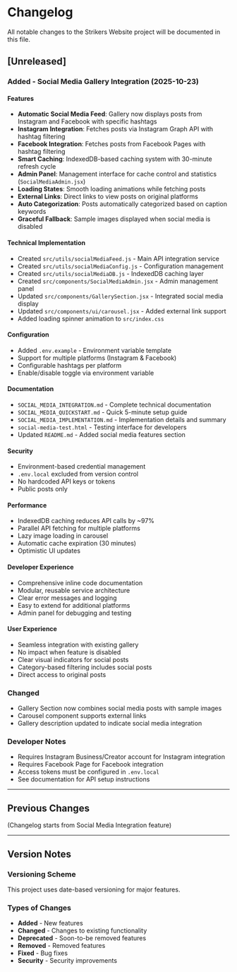 # Changelog

All notable changes to the Strikers Website project will be documented in this file.

## [Unreleased]

### Added - Social Media Gallery Integration (2025-10-23)

#### Features
- **Automatic Social Media Feed**: Gallery now displays posts from Instagram and Facebook with specific hashtags
- **Instagram Integration**: Fetches posts via Instagram Graph API with hashtag filtering
- **Facebook Integration**: Fetches posts from Facebook Pages with hashtag filtering
- **Smart Caching**: IndexedDB-based caching system with 30-minute refresh cycle
- **Admin Panel**: Management interface for cache control and statistics (`SocialMediaAdmin.jsx`)
- **Loading States**: Smooth loading animations while fetching posts
- **External Links**: Direct links to view posts on original platforms
- **Auto Categorization**: Posts automatically categorized based on caption keywords
- **Graceful Fallback**: Sample images displayed when social media is disabled

#### Technical Implementation
- Created `src/utils/socialMediaFeed.js` - Main API integration service
- Created `src/utils/socialMediaConfig.js` - Configuration management
- Created `src/utils/socialMediaDB.js` - IndexedDB caching layer
- Created `src/components/SocialMediaAdmin.jsx` - Admin management panel
- Updated `src/components/GallerySection.jsx` - Integrated social media display
- Updated `src/components/ui/carousel.jsx` - Added external link support
- Added loading spinner animation to `src/index.css`

#### Configuration
- Added `.env.example` - Environment variable template
- Support for multiple platforms (Instagram & Facebook)
- Configurable hashtags per platform
- Enable/disable toggle via environment variable

#### Documentation
- `SOCIAL_MEDIA_INTEGRATION.md` - Complete technical documentation
- `SOCIAL_MEDIA_QUICKSTART.md` - Quick 5-minute setup guide
- `SOCIAL_MEDIA_IMPLEMENTATION.md` - Implementation details and summary
- `social-media-test.html` - Testing interface for developers
- Updated `README.md` - Added social media features section

#### Security
- Environment-based credential management
- `.env.local` excluded from version control
- No hardcoded API keys or tokens
- Public posts only

#### Performance
- IndexedDB caching reduces API calls by ~97%
- Parallel API fetching for multiple platforms
- Lazy image loading in carousel
- Automatic cache expiration (30 minutes)
- Optimistic UI updates

#### Developer Experience
- Comprehensive inline code documentation
- Modular, reusable service architecture
- Clear error messages and logging
- Easy to extend for additional platforms
- Admin panel for debugging and testing

#### User Experience
- Seamless integration with existing gallery
- No impact when feature is disabled
- Clear visual indicators for social posts
- Category-based filtering includes social posts
- Direct access to original posts

### Changed
- Gallery Section now combines social media posts with sample images
- Carousel component supports external links
- Gallery description updated to indicate social media integration

### Developer Notes
- Requires Instagram Business/Creator account for Instagram integration
- Requires Facebook Page for Facebook integration
- Access tokens must be configured in `.env.local`
- See documentation for API setup instructions

---

## Previous Changes

(Changelog starts from Social Media Integration feature)

---

## Version Notes

### Versioning Scheme
This project uses date-based versioning for major features.

### Types of Changes
- **Added** - New features
- **Changed** - Changes to existing functionality
- **Deprecated** - Soon-to-be removed features
- **Removed** - Removed features
- **Fixed** - Bug fixes
- **Security** - Security improvements

